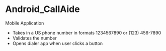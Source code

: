 # Android_CallAide

Mobile Application
 - Takes in a US phone number in formats 1234567890 or (123) 456-7890
 - Validates the number 
 - Opens dialer app when user clicks a button
